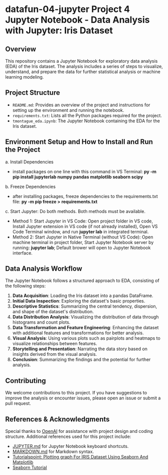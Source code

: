 # datafun-04-jupyter Project 4 Jupyter Notebook - Data Analysis with Jupyter: Iris Dataset

## Overview

This repository contains a Jupyter Notebook for exploratory data analysis (EDA) of the Iris dataset. The analysis includes a series of steps to visualize, understand, and prepare the data for further statistical analysis or machine learning modeling.

## Project Structure
- `README.md`: Provides an overview of the project and instructions for setting up the environment and running the notebook.
- `requirements.txt`: Lists all the Python packages required for the project.
- `tmontague_eda.ipynb`: The Jupyter Notebook containing the EDA for the Iris dataset.

## Environment Setup and How to Install and Run the Project

a. Install Dependencies
-  install packages on one line with this command in VS Terminal: **py -m pip install jupyterlab numpy pandas matplotlib seaborn scipy**

b. Freeze Dependencies
-  after installing packages, freeze dependencies to the requirements.txt file: **py -m pip freeze > requirements.txt**

c. Start Jupyter: Do both methods. Both methods must be available.
- Method 1: Start Jupyter in VS Code: Open project folder in VS code, Install Jupyter extension in VS code (if not already installed), Open VS Code Terminal window, and run **jupyter lab** in integrated terminal.
- Method 2: Start Jupyter in Native Terminal (without VS Code): Open machine terminal in project folder, Start Jupyter Notebook server by running: **jupyter lab**; Default brower will open to Jupyter Notebook interface.

## Data Analysis Workflow
The Jupyter Notebook follows a structured approach to EDA, consisting of the following steps:

1. **Data Acquisition**: Loading the Iris dataset into a pandas DataFrame.
2. **Initial Data Inspection**: Exploring the dataset's basic properties.
3. **Descriptive Statistics**: Summarizing the central tendency, dispersion, and shape of the dataset's distribution.
4. **Data Distribution Analysis**: Visualizing the distribution of data through histograms and count plots.
5. **Data Transformation and Feature Engineering**: Enhancing the dataset with additional features and transformations for better analysis.
6. **Visual Analysis**: Using various plots such as pairplots and heatmaps to visualize relationships between features.
7. **Storytelling and Presentation**: Narrating the data story based on insights derived from the visual analysis.
8. **Conclusion**: Summarizing the findings and the potential for further analysis.

## Contributing
We welcome contributions to this project. If you have suggestions to improve the analysis or encounter issues, please open an issue or submit a pull request.

## References & Acknowledgments
Special thanks to [OpenAI](https://openai.com/) for assistance with project design and coding structure. Additional references used for this project include:

- [JUPYTER.md](https://github.com/denisecase/datafun-04-spec/blob/main/JUPYTER.md) for Jupyter Notebook keyboard shortcuts.
- [MARKDOWN.md](https://github.com/denisecase/datafun-04-spec/blob/main/MARKDOWN.md) for Markdown syntax.
- [Tutorialspoint: Plotting graph For IRIS Dataset Using Seaborn And Matplotlib](https://www.tutorialspoint.com/plotting-graph-for-iris-dataset-using-seaborn-and-matplotlib)
- [Seaborn Tutorial](https://seaborn.pydata.org/tutorial.html)

